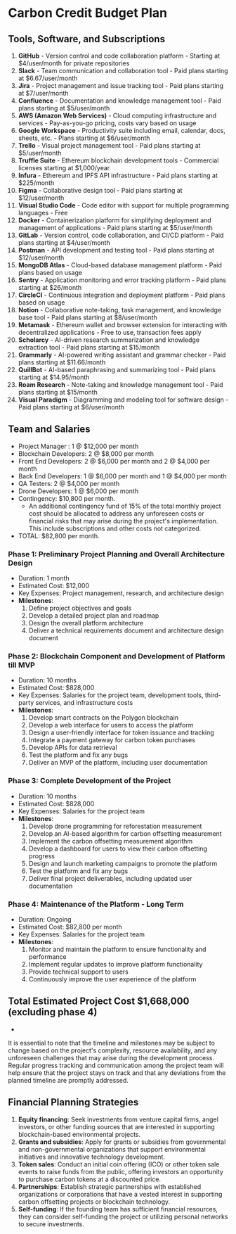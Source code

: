 # Carbon Credit Budget Plan

## Tools, Software, and Subscriptions

1. **GitHub** - Version control and code collaboration platform - Starting at $4/user/month for private repositories
2. **Slack** - Team communication and collaboration tool - Paid plans starting at $6.67/user/month
3. **Jira** - Project management and issue tracking tool - Paid plans starting at $7/user/month
4. **Confluence** - Documentation and knowledge management tool - Paid plans starting at $5/user/month
5. **AWS (Amazon Web Services)** - Cloud computing infrastructure and services - Pay-as-you-go pricing, costs vary based on usage
6. **Google Workspace** - Productivity suite including email, calendar, docs, sheets, etc. - Plans starting at $6/user/month
7. **Trello** - Visual project management tool - Paid plans starting at $5/user/month
8. **Truffle Suite** - Ethereum blockchain development tools - Commercial licenses starting at $1,000/year
9. **Infura** - Ethereum and IPFS API infrastructure - Paid plans starting at $225/month
10. **Figma** - Collaborative design tool - Paid plans starting at $12/user/month
11. **Visual Studio Code** - Code editor with support for multiple programming languages - Free
12. **Docker** - Containerization platform for simplifying deployment and management of applications - Paid plans starting at $5/user/month
13. **GitLab** - Version control, code collaboration, and CI/CD platform - Paid plans starting at $4/user/month
14. **Postman** - API development and testing tool - Paid plans starting at $12/user/month
15. **MongoDB Atlas** - Cloud-based database management platform - Paid plans based on usage
16. **Sentry** - Application monitoring and error tracking platform - Paid plans starting at $26/month
17. **CircleCI** - Continuous integration and deployment platform - Paid plans based on usage
18. **Notion** - Collaborative note-taking, task management, and knowledge base tool - Paid plans starting at $8/user/month
19. **Metamask** - Ethereum wallet and browser extension for interacting with decentralized applications - Free to use, transaction fees apply
20. **Scholarcy** - AI-driven research summarization and knowledge extraction tool - Paid plans starting at $15/month
21. **Grammarly** - AI-powered writing assistant and grammar checker - Paid plans starting at $11.66/month
22. **QuillBot** - AI-based paraphrasing and summarizing tool - Paid plans starting at $14.95/month
23. **Roam Research** - Note-taking and knowledge management tool - Paid plans starting at $15/month
24. **Visual Paradigm** - Diagramming and modeling tool for software design - Paid plans starting at $6/user/month

## Team and Salaries

- Project Manager : 1 @ $12,000 per month
- Blockchain Developers: 2 @ $8,000 per month
- Front End Developers: 2 @ $6,000 per month and 2 @ $4,000 per month
- Back End Developers: 1 @ $6,000 per month and 1 @ $4,000 per month
- QA Testers: 2 @ $4,000 per month
- Drone Developers: 1 @ $6,000 per month
- Contingency: $10,800 per month.
  - An additional contingency fund of 15% of the total monthly project cost should be allocated to address any unforeseen costs or financial risks that may arise during the project's implementation. This include subscriptions and other costs not categorized.
- TOTAL: $82,800 per month.

### Phase 1: Preliminary Project Planning and Overall Architecture Design

- Duration: 1 month
- Estimated Cost: $12,000
- Key Expenses: Project management, research, and architecture design
- **Milestones**:
  1. Define project objectives and goals
  2. Develop a detailed project plan and roadmap
  3. Design the overall platform architecture
  4. Deliver a technical requirements document and architecture design document

### Phase 2: Blockchain Component and Development of Platform till MVP

- Duration: 10 months
- Estimated Cost: $828,000
- Key Expenses: Salaries for the project team, development tools, third-party services, and infrastructure costs
- **Milestones**:
  1. Develop smart contracts on the Polygon blockchain
  2. Develop a web interface for users to access the platform
  3. Design a user-friendly interface for token issuance and tracking
  4. Integrate a payment gateway for carbon token purchases
  5. Develop APIs for data retrieval
  6. Test the platform and fix any bugs
  7. Deliver an MVP of the platform, including user documentation

### Phase 3: Complete Development of the Project

- Duration: 10 months
- Estimated Cost: $828,000
- Key Expenses: Salaries for the project team
- **Milestones**:
  1. Develop drone programming for reforestation measurement
  2. Develop an AI-based algorithm for carbon offsetting measurement
  3. Implement the carbon offsetting measurement algorithm
  4. Develop a dashboard for users to view their carbon offsetting progress
  5. Design and launch marketing campaigns to promote the platform
  6. Test the platform and fix any bugs
  7. Deliver final project deliverables, including updated user documentation

### Phase 4: Maintenance of the Platform - Long Term

- Duration: Ongoing
- Estimated Cost: $82,800 per month
- Key Expenses: Salaries for the project team
- **Milestones**:
  1. Monitor and maintain the platform to ensure functionality and performance
  2. Implement regular updates to improve platform functionality
  3. Provide technical support to users
  4. Continuously improve the user experience of the platform

## **Total** Estimated Project Cost **$1,668,000** (excluding phase 4)

-

It is essential to note that the timeline and milestones may be subject to change based on the project's complexity, resource availability, and any unforeseen challenges that may arise during the development process. Regular progress tracking and communication among the project team will help ensure that the project stays on track and that any deviations from the planned timeline are promptly addressed.

## Financial Planning Strategies

1. **Equity financing**: Seek investments from venture capital firms, angel investors, or other funding sources that are interested in supporting blockchain-based environmental projects.
2. **Grants and subsidies**: Apply for grants or subsidies from governmental and non-governmental organizations that support environmental initiatives and innovative technology development.
3. **Token sales**: Conduct an initial coin offering (ICO) or other token sale events to raise funds from the public, offering investors an opportunity to purchase carbon tokens at a discounted price.
4. **Partnerships**: Establish strategic partnerships with established organizations or corporations that have a vested interest in supporting carbon offsetting projects or blockchain technology.
5. **Self-funding**: If the founding team has sufficient financial resources, they can consider self-funding the project or utilizing personal networks to secure investments.
